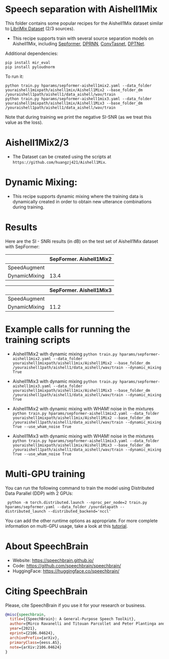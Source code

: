 # Speech separation with Aishell1Mix
This folder contains some popular recipes for the Aishell1Mix dataset similar to [LibriMix Dataset](https://arxiv.org/pdf/2005.11262.pdf) (2/3 sources).

* This recipe supports train with several source separation models on Aishell1Mix, including [Sepformer](https://arxiv.org/abs/2010.13154), [DPRNN](https://arxiv.org/abs/1910.06379), [ConvTasnet](https://arxiv.org/abs/1809.07454), [DPTNet](https://arxiv.org/abs/2007.13975).

Additional dependencies:
```
pip install mir_eval
pip install pyloudnorm
```

To run it:

```
python train.py hparams/sepformer-aishell1mix2.yaml --data_folder youraishell1mixpath/aishell1mix/Aishell1Mix2 --base_folder_dm /youraishell1path/aishell1/data_aishell/wav/train
python train.py hparams/sepformer-aishell1mix3.yaml --data_folder youraishell1mixpath/aishell1mix/Aishell1Mix3 --base_folder_dm /youraishell1path/aishell1/data_aishell/wav/train

```
Note that during training we print the negative SI-SNR (as we treat this value as the loss).


# Aishell1Mix2/3
* The Dataset can be created using the scripts at `https://github.com/huangzj421/Aishell1Mix`.


# Dynamic Mixing:

* This recipe supports dynamic mixing where the training data is dynamically created in order to obtain new utterance combinations during training.

# Results

Here are the SI - SNRi results (in dB) on the test set of Aishell1Mix dataset with SepFormer:

| | SepFormer. Aishell1Mix2 |
| --- | --- |
|SpeedAugment | |
|DynamicMixing | 13.4|


| | SepFormer. Aishell1Mix3 |
| --- | --- |
|SpeedAugment | |
|DynamicMixing | 11.2|


# Example calls for running the training scripts

* Aishell1Mix2 with dynamic mixing `python train.py hparams/sepformer-aishell1mix2.yaml --data_folder youraishell1mixpath/aishell1mix/Aishell1Mix2 --base_folder_dm /youraishell1path/aishell1/data_aishell/wav/train --dynamic_mixing True`

* Aishell1Mix3 with dynamic mixing `python train.py hparams/sepformer-aishell1mix3.yaml --data_folder youraishell1mixpath/aishell1mix/Aishell1Mix3 --base_folder_dm /youraishell1path/aishell1/data_aishell/wav/train --dynamic_mixing True`

* Aishell1Mix2 with dynamic mixing with WHAM! noise in the mixtures `python train.py hparams/sepformer-aishell1mix2.yaml --data_folder youraishell1mixpath/aishell1mix/Aishell1Mix2 --base_folder_dm /youraishell1path/aishell1/data_aishell/wav/train --dynamic_mixing True --use_wham_noise True`

* Aishell1Mix3 with dynamic mixing with WHAM! noise in the mixtures `python train.py hparams/sepformer-aishell1mix3.yaml --data_folder youraishell1mixpath/aishell1mix/Aishell1Mix3 --base_folder_dm /youraishell1path/aishell1/data_aishell/wav/train --dynamic_mixing True --use_wham_noise True`

# Multi-GPU training

You can run the following command to train the model using Distributed Data Parallel (DDP) with 2 GPUs:

```
 python -m torch.distributed.launch --nproc_per_node=2 train.py hparams/sepformer.yaml --data_folder /yourdatapath --distributed_launch --distributed_backend='nccl'
```
You can add the other runtime options as appropriate. For more complete information on multi-GPU usage, take a look at this [tutorial](https://colab.research.google.com/drive/13pBUacPiotw1IvyffvGZ-HrtBr9T6l15?usp=sharing).


# **About SpeechBrain**
- Website: https://speechbrain.github.io/
- Code: https://github.com/speechbrain/speechbrain/
- HuggingFace: https://huggingface.co/speechbrain/


# **Citing SpeechBrain**
Please, cite SpeechBrain if you use it for your research or business.

```bibtex
@misc{speechbrain,
  title={{SpeechBrain}: A General-Purpose Speech Toolkit},
  author={Mirco Ravanelli and Titouan Parcollet and Peter Plantinga and Aku Rouhe and Samuele Cornell and Loren Lugosch and Cem Subakan and Nauman Dawalatabad and Abdelwahab Heba and Jianyuan Zhong and Ju-Chieh Chou and Sung-Lin Yeh and Szu-Wei Fu and Chien-Feng Liao and Elena Rastorgueva and François Grondin and William Aris and Hwidong Na and Yan Gao and Renato De Mori and Yoshua Bengio},
  year={2021},
  eprint={2106.04624},
  archivePrefix={arXiv},
  primaryClass={eess.AS},
  note={arXiv:2106.04624}
}
```
